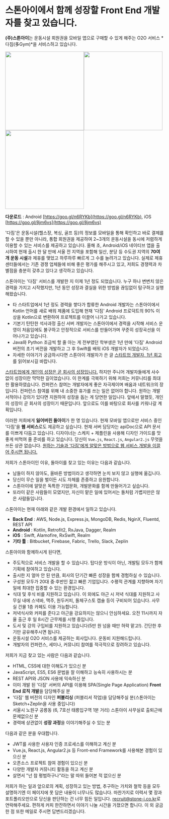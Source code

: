 # 스톤아이에서 함께 성장할 Front End 개발자를 찾고 있습니다.

**(주)스톤아이**는 운동시설 회원권을 모바일 앱으로 구매할 수 있게 해주는 O2O 서비스 *다짐(多Gym)*을 서비스하고 있습니다.

<img src="https://cloud.githubusercontent.com/assets/8545248/23545804/34b6d3ea-0040-11e7-9f9e-2d1d9bb57b09.png" width="250"><img src="https://cloud.githubusercontent.com/assets/8545248/23545805/34b8047c-0040-11e7-88fd-b478836fd7dc.png" width="250"><img src="https://cloud.githubusercontent.com/assets/8545248/23545806/34c570bc-0040-11e7-8e3c-00e2a74846e3.png" width="250">

**다운로드** : Android [https://goo.gl/n6RYKb](https://goo.gl/n6RYKb), iOS [https://goo.gl/8jm6vs](https://goo.gl/8jm6vs) 

'다짐'은 운동시설(헬스장, 복싱, 골프 등)의 정보를 모바일을 통해 확인하고 바로 결제를 할 수 있을 뿐만 아니라, 통합 회원권을 제공하여 2~3개의 운동시설을 동시에 저렴하게 이용할 수 있는 서비스를 제공하고 있습니다. 올해 초, Android/iOS 네이티브 앱을 출시하여 현재 출시 한 달 만에 서울 전 지역을 포함해 일산, 분당 등 수도권 지역의 **70여 개 운동 시설**과 제휴를 맺었고 하루하루 빠르게 그 수를 늘려가고 있습니다. 실제로 제휴 센터들에서는 기존 경쟁 업체들에 비해 좋은 평가를 해주시고 있고, 저희도 경쟁력과 차별점을 충분히 갖추고 있다고 생각하고 있습니다.

스톤아이는 '다짐' 서비스를 개발한 지 이제 1년 정도 되었습니다. 누구 하나 변변치 않은 경력을 가지고 시작했지만, 1년 동안 성장과 결실을 위한 방법을 끊임없이 탐구하고 실행해왔습니다. 

* 타 스타트업에서 1년 정도 경력을 쌓다가 합류한 Android 개발자는 스톤아이에서 Kotlin 언어를 새로 배워 제품에 도입해 현재 '다짐' Android 프로덕트의 90% 이상을 Kotlin으로 변환하여 프로젝트를 이끌어 나가고 있습니다. 
* 기본기 탄탄한 석사과정 출신 서버 개발자는 스톤아이에서 경력을 시작해 서비스 운영이 처음임에도 불구하고 안정적으로 서비스를 만들어가며 꾸준히 성장곡선을 이어나가고 있습니다.
* Java와 Python 조금씩 할 줄 아는 게 전부였던 학부생은 1년 만에 '다짐' Android 버전의 초기 버전을 개발하고 그 후 Swift를 배워 iOS 개발자가 되었습니다. 
* 자세한 이야기가 궁금하시다면 스톤아이 개발자가 쓴 글 [스타트업 개발자, 1년 회고](http://amanida.kr/%EC%8A%A4%ED%83%80%ED%8A%B8%EC%97%85-%EA%B0%9C%EB%B0%9C%EC%9E%90-1%EB%85%84-%ED%9A%8C%EA%B3%A0/)를 읽어보시길 바랍니다.

<u>스타트업에게 개인의 성장은 곧 회사의 성장입니다.</u> 하지만 주니어 개발자들에게 사수 없이 성장이란 막막한 길이었습니다. 이 한계를 극복하기 위해 저희는 커뮤니티를 최대한 활용하였습니다. 컨퍼런스 참여는 개발자에게 좋은 자극제이며 배움과 네트워크의 장입니다. 컨퍼런스 참여를 위해 내 소중한 휴가를 쓰는 일은 없어야 합니다. 원하는 개발 서적이나 강의가 있다면 지원하여 성장을 돕는 게 당연한 일입니다. 앞에서 말했듯, 개인의 성장이 곧 회사의 성장이기 때문입니다. 앞으로도 이를 바탕으로 회사를 키워나갈 계획입니다.

이러한 저희에게 **잃어버린 돌아이**가 한 명 있습니다. 현재 모바일 앱으로만 서비스 중인 '다짐'을 **웹 서비스**로도 제공하고 싶습니다. 현재 서버 담당자는 apiDoc으로 API 문서를 이쁘게 다듬고 있습니다. 디자이너는 스케치 + 제플린을 사용해 디자인 가이드를 맛 좋게 떠먹여 줄 준비를 하고 있습니다. 당신이 `Vue.js`, `React.js`, `Angular2.js` 무엇을 쓰든 상관 없습니다. <u>원하는 기술과 '다짐'에게 알맞은 방법으로 웹 서비스 개발을 이끌어 주시면 됩니다.</u> 

저희가 스톤아이인 이유, 돌아이를 찾고 있는 이유는 다음과 같습니다.

* 남들이 하지 않아도, 올바른 방법이라고 생각하면 눈치 보지 않고 실행에 옮깁니다.
* 당신이 무슨 일을 벌이든 시도 자체를 존중하고 응원합니다.
* 스톤아이에 알맞은 독특한 기업문화, 개발문화를 함께 만들어가고 싶습니다.
* 또라이 같은 사람들이 모였지만, 자신이 맡은 일에 있어서는 돌처럼 가볍지만은 않은 사람들입니다.


스톤아이는 현재 아래와 같은 개발 환경에서 일하고 있습니다.

* **Back End** : AWS, Node.js, Express.js, MongoDB, Redis, NginX, Fluentd, REST API
* **Android** : Kotlin, Retrofit2, RxJava, Dagger, Realm
* **iOS** : Swift, Alamofire, RxSwift, Realm
* **기타 툴** :  Bitbucket, Firebase, Fabric, Trello, Slack, Zeplin

스톤아이와 함께하시게 된다면,

* 주도적으로 서비스 개발을 할 수 있습니다. 탑다운 방식이 아닌, 개발팀 모두가 함께 기획에 참여하고 있습니다.
* 출시한 지 얼마 안 된 만큼, 회사의 단기간 빠른 성장을 함께 경험하실 수 있습니다. 
* 구성원 모두가 20대 중·후반인 젊고 빠른 기업입니다. 수평적 관계를 지향하며 자기 일에 최대한 집중할 수 있는 환경입니다.
* 식대 및 후식 비를 지원하고 있습니다. 이 외에도 야근 시 저녁 식대를 지원하고 사무실 내에 스낵바, 맥주, 원두커피, 돌체구스토 캡슐 등이 구비되어 있습니다. 사무실 건물 1층 카페도 이용 가능합니다.
* 저녁식사와 커피를 준다고 야근을 강요하지는 않으니 안심하세요. 오전 11시까지 자율 출근 후 일 8시간 근무제를 시행 중입니다.
* 도서 및 강의 구입비를 지원하고 있습니다(5만 원 넘을 때만 허락 맡고!). 간단한 후기만 공유해주시면 됩니다.
* 운동시설 O2O 서비스를 제공하는 회사입니다. 운동비 지원해드립니다.
* 개발자의 컨퍼런스, 세미나, 커뮤니티 참여를 적극적으로 장려하고 있습니다.

저희가 지금 찾고 있는 사람은 다음과 같습니다.

* HTML, CSS에 대한 이해도가 있으신 분
* JavaScript, ES5, ES6 문법을 잘 이해하고 능숙히 사용하시는 분
* REST API와 JSON 사용에 익숙하신 분
* 이미 개발 된 '다짐' 서버의 API를 이용해 SPA(Single Page Application) **Front End 로직 개발**을 담당해주실 분
* '다짐' 웹 버전의 디자인 **퍼블리싱** (퍼블리셔 작업)을 담당해주실 분(스톤아이는 Sketch+Zeplin을 사용 중입니다)
* 서울시 노원구 공릉동 (6, 7호선 태릉입구역 1분 거리) 스톤아이 사무실로 출퇴근에 문제없으신 분
* 경력에 상관없이 **성장 과정**을 이야기해주실 수 있는 분

다음과 같은 분을 우대합니다.

*  JWT를 사용한 사용자 인증 프로세스를 이해하고 계신 분
*  Vue.js, React.js,  Angular2.js 등 Front-end Framework를 사용해본 경험이 있으신 분
*  오픈소스 프로젝트 참여 경험이 있으신 분
*  다양한 개발자 커뮤니티 활동을 하고 계신 분
*  살면서 "넌 참 평범하구나"라는 말 따위 들어본 적 없으신 분

저희가 하는 일과 앞으로의 계획, 성장하고 있는 방법, 추구하는 가치와 철학 등을 모두 설명하기엔 이 페이지에 못 담은 내용이 너무나도 많습니다. 마찬가지로 이력서 몇 장과 포트폴리오만으로 당신을 판단하는 건 너무 힘든 일입니다. [recruit@stone-i.co.kr](mailto:recruit@stone-i.co.kr)로 연락해주세요. 편하게 커피 한잔하면서 이야기 나눌 시간을 가졌으면 합니다. 이 외 궁금한 점 또한 메일로 주시면 답변드리겠습니다.
